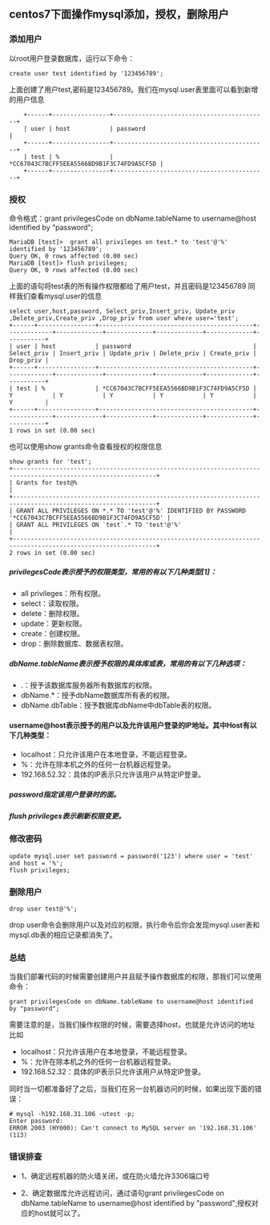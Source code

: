 ## centos7下面操作mysql添加，授权，删除用户

### 添加用户
以root用户登录数据库，运行以下命令：
````
create user test identified by '123456789';
````
上面创建了用户test,密码是123456789。我们在mysql.user表里面可以看到新增的用户信息
````MariaDB [mysql]> select user,host,password from user where user='test';
    +------+----------------+-------------------------------------------+
    | user | host           | password                                  |
    +------+----------------+-------------------------------------------+
    | test | %              | *CC67043C7BCFF5EEA5566BD9B1F3C74FD9A5CF5D |
    +------+----------------+-------------------------------------------+
````
### 授权  

命令格式：grant privilegesCode on dbName.tableName to username@host identified by "password";
````
MariaDB [test]>  grant all privileges on test.* to 'test'@'%' identified by '123456789';
Query OK, 0 rows affected (0.00 sec)
MariaDB [test]> flush privileges;
Query OK, 0 rows affected (0.00 sec)
````
上面的语句将test表的所有操作权限都给了用户test，并且密码是123456789
同样我们查看mysql.user的信息
````
select user,host,password, Select_priv,Insert_priv, Update_priv ,Delete_priv,Create_priv ,Drop_priv from user where user='test';
+------+----------------+-------------------------------------------+-------------+-------------+-------------+-------------+-------------+-----------+
| user | host           | password                                  | Select_priv | Insert_priv | Update_priv | Delete_priv | Create_priv | Drop_priv |
+------+----------------+-------------------------------------------+-------------+-------------+-------------+-------------+-------------+-----------+
| test | %              | *CC67043C7BCFF5EEA5566BD9B1F3C74FD9A5CF5D | Y           | Y           | Y           | Y           | Y           | Y         |
+------+----------------+-------------------------------------------+-------------+-------------+-------------+-------------+-------------+-----------+
1 rows in set (0.00 sec)
````
也可以使用show grants命令查看授权的权限信息
````
show grants for 'test';
+--------------------------------------------------------------------------------------------------------------+
| Grants for test@%                                                                                            |
+--------------------------------------------------------------------------------------------------------------+
| GRANT ALL PRIVILEGES ON *.* TO 'test'@'%' IDENTIFIED BY PASSWORD '*CC67043C7BCFF5EEA5566BD9B1F3C74FD9A5CF5D' |
| GRANT ALL PRIVILEGES ON `test`.* TO 'test'@'%'                                                               |
+--------------------------------------------------------------------------------------------------------------+
2 rows in set (0.00 sec)
````

##### privilegesCode表示授予的权限类型，常用的有以下几种类型[1]：
- all privileges：所有权限。
- select：读取权限。
- delete：删除权限。
- update：更新权限。
- create：创建权限。
- drop：删除数据库、数据表权限。

##### dbName.tableName表示授予权限的具体库或表，常用的有以下几种选项：
- .：授予该数据库服务器所有数据库的权限。
- dbName.*：授予dbName数据库所有表的权限。
- dbName.dbTable：授予数据库dbName中dbTable表的权限。

#### username@host表示授予的用户以及允许该用户登录的IP地址。其中Host有以下几种类型：
- localhost：只允许该用户在本地登录，不能远程登录。
- %：允许在除本机之外的任何一台机器远程登录。
- 192.168.52.32：具体的IP表示只允许该用户从特定IP登录。

##### password指定该用户登录时的面。

##### flush privileges表示刷新权限变更。

### 修改密码
````
update mysql.user set password = password('123') where user = 'test' and host = '%';
flush privileges;
````
### 删除用户
````
drop user test@'%';
````
drop user命令会删除用户以及对应的权限，执行命令后你会发现mysql.user表和mysql.db表的相应记录都消失了。

### 总结

当我们部署代码的时候需要创建用户并且赋予操作数据库的权限，那我们可以使用命令：
````
grant privilegesCode on dbName.tableName to username@host identified by "password";
````
需要注意的是，当我们操作权限的时候，需要选择host，也就是允许访问的地址
比如
- localhost：只允许该用户在本地登录，不能远程登录。
- %：允许在除本机之外的任何一台机器远程登录。
- 192.168.52.32：具体的IP表示只允许该用户从特定IP登录。

同时当一切都准备好了之后，当我们在另一台机器访问的时候，如果出现下面的错误：
````
# mysql -h192.168.31.106 -utest -p;
Enter password: 
ERROR 2003 (HY000): Can't connect to MySQL server on '192.168.31.106' (113)
````
### 错误排查
- 1、确定远程机器的防火墙关闭，或在防火墙允许3306端口号

- 2、确定数据库允许远程访问，通过语句grant privilegesCode on dbName.tableName to username@host identified by "password";授权对应的host就可以了。